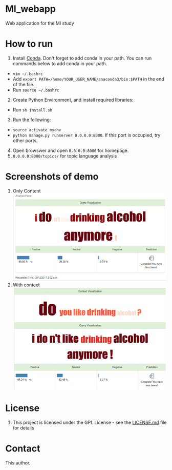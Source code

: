 # MI_webapp
Web application for the MI study

# How to run
1. Install [Conda](https://conda.io/docs/user-guide/install/index.html). Don't forget to add conda in your path. You can run commands below to add conda in your path.
  * `vim ~/.bashrc`
  * Add `export PATH=/home/YOUR_USER_NAME/anaconda3/bin:$PATH` in the end of the file.
  * Run `source ~/.bashrc`
2. Create Python Environment, and install required libraries:
  * Run `sh install.sh`
3. Run the following:
  * `source activate myenv`
  * `python manage.py runserver 0.0.0.0:8000`. If this port is occupied, try other ports.
4. Open browswer and open `0.0.0.0:8000` for homepage.
5. `0.0.0.0:8000/topics/` for topic language analysis

# Screenshots of demo
1. Only Content
![Content Evaluation](./resources/screenshots/1.png?raw=true "Optional Title")
2. With context
![Contextual Mode](./resources/screenshots/2.png?raw=true "Optional Title")

# License
1. This project is licensed under the GPL License - see the [LICENSE.md](https://github.com/xiaoleihuang/MI_webapp/blob/master/LICENSE) file for details

# Contact
This author.
